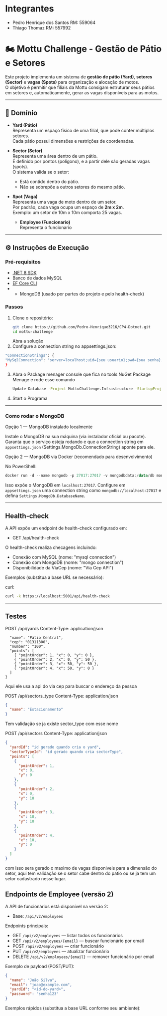 # Integrantes

- Pedro Henrique dos Santos RM: 559064
- Thiago Thomaz RM: 557992

# 🏍️ Mottu Challenge - Gestão de Pátio e Setores

Este projeto implementa um sistema de **gestão de pátio (Yard)**, **setores (Sector)** e **vagas (Spots)** para organização e alocação de motos.  
O objetivo é permitir que filiais da Mottu consigam estruturar seus pátios em setores e, automaticamente, gerar as vagas disponíveis para as motos.

---

## 📌 Domínio

- **Yard (Pátio)**  
  Representa um espaço físico de uma filial, que pode conter múltiplos setores.  
  Cada pátio possui dimensões e restrições de coordenadas.

- **Sector (Setor)**  
  Representa uma área dentro de um pátio.  
  É definido por pontos (polígono), e a partir dele são geradas vagas (spots).  
  O sistema valida se o setor:
  - Está contido dentro do pátio.  
  - Não se sobrepõe a outros setores do mesmo pátio.  

- **Spot (Vaga)**  
  Representa uma vaga de moto dentro de um setor.  
  Por padrão, cada vaga ocupa um espaço de **2m x 2m**.  
  Exemplo: um setor de 10m x 10m comporta 25 vagas.
  
  - **Employee (Funcionario)**  
    Representa o funcionario 

---

## ⚙️ Instruções de Execução

### Pré-requisitos
- [.NET 8 SDK](https://dotnet.microsoft.com/en-us/download/dotnet/8.0)
- Banco de dados MySQL
- [EF Core CLI](https://learn.microsoft.com/en-us/ef/core/cli/dotnet)
- - MongoDB (usado por partes do projeto e pelo health-check)

### Passos
1. Clone o repositório:
   ```bash
   git clone https://github.com/Pedro-Henrique3216/CP4-Dotnet.git
   cd mottu-challenge
   ```
   Abra a solução
2. Configure a connection string no appsettings.json:
  ```bash
  "ConnectionStrings": {
  "MySqlConnection": "server=localhost;uid={seu usuario};pwd={sua senha};database={nome do database}"
  }
  ```
3. Abra o Package menager console que fica no tools NuGet Package Menage e rode esse comando
   ```bash
   Update-Database -Project MottuChallenge.Infrastructure -StartupProject MottuChallenge.Api
   ```
4. Start o Programa

---

### Como rodar o MongoDB

Opção 1 — MongoDB instalado localmente

Instale o MongoDB na sua máquina (via instalador oficial ou pacote). Garanta que o serviço esteja rodando e que a connection string em `appsettings.json` (Settings.MongoDb.ConnectionString) aponte para ele.

Opção 2 — MongoDB via Docker (recomendado para desenvolvimento)

No PowerShell:

```powershell
docker run -d --name mongodb -p 27017:27017 -v mongodbdata:/data/db mongo:6.0
```

Isso expõe o MongoDB em `localhost:27017`. Configure em `appsettings.json` uma connection string como `mongodb://localhost:27017` e defina `Settings.MongoDb.DatabaseName`.

---

## Health-check

A API expõe um endpoint de health-check configurado em:

- GET /api/health-check

O health-check realiza checagens incluindo:

- Conexão com MySQL (nome: "mysql connection")
- Conexão com MongoDB (nome: "mongo connection")
- Disponibilidade da ViaCep (nome: "Via Cep API")

Exemplos (substitua a base URL se necessário):

curl:

```bash
curl -k https://localhost:5001/api/health-check
```
----------------------------

## Testes

POST /api/yards
Content-Type: application/json

```json{
  "name": "Pátio Central",
  "cep": "01311300",
  "number": "100",
  "points": [
    { "pointOrder": 1, "x": 0, "y": 0 },
    { "pointOrder": 2, "x": 0, "y": 50 },
    { "pointOrder": 3, "x": 50, "y": 50 },
    { "pointOrder": 4, "x": 50, "y": 0 }
  ]
}
```

Aqui ele usa a api do via cep para buscar o endereço da pessoa

POST /api/sectors_type
Content-Type: application/json

```json
{
  "name": "Estacionamento"
}
```

Tem validação se ja existe sector_type com esse nome

POST /api/sectors
Content-Type: application/json

```json
{
  "yardId": "id gerado quando cria o yard",
  "sectorTypeId": "id gerado quando cria sectorType",
  "points": [
    {
      "pointOrder": 1,
      "x": 0,
      "y": 0
    },
    {
      "pointOrder": 2,
      "x": 0,
      "y": 10
    },
    {
      "pointOrder": 3,
      "x": 10,
      "y": 10
    },
    {
      "pointOrder": 4,
      "x": 10,
      "y": 0
    }
  ]
}
```

com isso sera gerado o maximo de vagas disponiveis para a dimensão do setor, aqui tem validação se o setor cabe dentro do patio ou se ja tem um setor cadastrado nesse lugar.

## Endpoints de Employee (versão 2)

A API de funcionários está disponível na versão 2:

- Base: `/api/v2/employees`

Endpoints principais:

- GET `/api/v2/employees` — listar todos os funcionários
- GET `/api/v2/employees/{email}` — buscar funcionário por email
- POST `/api/v2/employees` — criar funcionário
- PUT `/api/v2/employees` — atualizar funcionário
- DELETE `/api/v2/employees/{email}` — remover funcionário por email

Exemplo de payload (POST/PUT):

```json
{
  "name": "João Silva",
  "email": "joao@example.com",
  "yardId": "<id-do-yard>",
  "password": "senha123"
}
```

Exemplos rápidos (substitua a base URL conforme seu ambiente):




  
